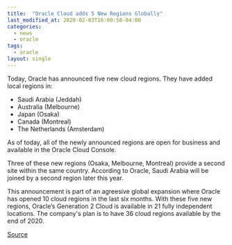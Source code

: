 ```yaml
---
title:  "Oracle Cloud adds 5 New Regions Globally"
last_modified_at: 2020-02-03T16:00:58-04:00
categories: 
  - news
  - oracle
tags:
  - oracle
layout: single
---
```

Today, Oracle has announced five new cloud regions. They have added local regions in:

* Saudi Arabia (Jeddah)
* Australia (Melbourne)
* Japan (Osaka)
* Canada (Montreal)
* The Netherlands (Amsterdam)

As of today, all of the newly announced regions are open for business and available in the Oracle Cloud Console.

Three of these new regions (Osaka, Melbourne, Montreal) provide a second site within the same country. According to Oracle, Saudi Arabia will be joined by a second region later this year.

This announcement is part of an agreesive global expansion where Oracle has opened 10 cloud regions in the last six months. With these five new regions, Oracle’s Generation 2 Cloud is available in 21 fully independent locations. The company's plan is to have 36 cloud regions available by the end of 2020.

[Source](https://blogs.oracle.com/cloud-infrastructure/oracle-builds-on-cloud-momentum-with-five-new-regions-worldwide)